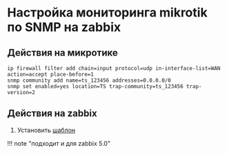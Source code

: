 # Настройка мониторинга mikrotik по SNMP на zabbix

## Действия на микротике
```
ip firewall filter add chain=input protocol=udp in-interface-list=WAN action=accept place-before=1
snmp community add name=ts_123456 addresses=0.0.0.0/0
snmp set enabled=yes location=TS trap-community=ts_123456 trap-version=2
```

## Действия на zabbix

1. Установить [шаблон](https://www.zabbix.com/ru/integrations/mikrotik)

!!! note "подходит и для zabbix 5.0"